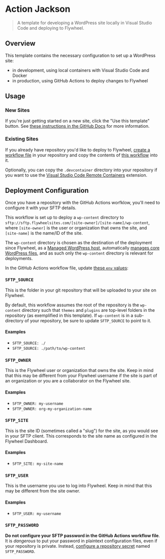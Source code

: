 # Action Jackson

> A template for developing a WordPress site locally in Visual Studio Code and deploying to Flywheel.

## Overview

This template contains the necessary configuration to set up a WordPress site:

- in development, using local containers with Visual Studio Code and Docker
- in production, using GitHub Actions to deploy changes to Flywheel

## Usage

### New Sites

If you're just getting started on a new site, click the "Use this template" button. See [these instructions in the GitHub Docs][use-template] for more information.

### Existing Sites

If you already have repository you'd like to deploy to Flywheel, [create a workflow file][creating-a-workflow] in your repository and copy the contents of [this workflow][main.yml] into it.

Optionally, you can copy the `.devcontainer` directory into your repository if you want to use the [Visual Studio Code Remote Containers][remote-ext] extension.

## Deployment Configuration

Once you have a repository with the GitHub Actions worfklow, you'll need to configure it with your SFTP details.

This workflow is set up to deploy a `wp-content` directory to `sftp://sftp.flywheelsites.com/[site-owner]/[site-name]/wp-content`, where `[site-owner]` is the user or organization that owns the site, and `[site-name]` is the name/ID of the site.

The `wp-content` directory is chosen as the destination of the deployment since Flywheel, as a [Managed WordPress host][flywheel-managed], automatically [manages core WordPress files][flywheel-security], and as such only the `wp-content` directory is relevant for deployments.

In the GitHub Actions workflow file, update [these `env` values][env-values]:

### `SFTP_SOURCE`

This is the folder in your git repository that will be uploaded to your site on Flywheel.

By default, this workflow assumes the root of the repository is the `wp-content` directory such that `themes` and `plugins` are top-level folders in the repository (as exemplified in this template). If `wp-content` is in a sub-directory of your repository, be sure to update `SFTP_SOURCE` to point to it.

#### Examples

- `SFTP_SOURCE: ./`
- `SFTP_SOURCE: ./path/to/wp-content`

### `SFTP_OWNER`

This is the Flywheel user or organization that owns the site. Keep in mind that this may be different from your Flywheel username if the site is part of an organization or you are a collaborator on the Flywheel site.

#### Examples

- `SFTP_OWNER: my-username`
- `SFTP_OWNER: org-my-organization-name`

### `SFTP_SITE`

This is the site ID (sometimes called a "slug") for the site, as you would see in your SFTP client. This corresponds to the site name as configured in the Flywheel Dashboard.

#### Examples

- `SFTP_SITE: my-site-name`

### `SFTP_USER`

This is the username you use to log into Flywheel. Keep in mind that this may be different from the site owner.

#### Examples

- `SFTP_USER: my-username`

### `SFTP_PASSWORD`

**Do not configure your SFTP password in the GitHub Actions workflow file**. It is *dangerous* to put your password in plaintext configuration files, even if your repository is private. Instead, [configure a repository secret][repo-secret] named `SFTP_PASSWORD`.

[use-template]: https://docs.github.com/en/github/creating-cloning-and-archiving-repositories/creating-a-repository-from-a-template

[main.yml]: https://github.com/jarrodldavis/action-jackson/blob/main/.github/workflows/main.yml

[remote-ext]: https://code.visualstudio.com/docs/remote/containers

[creating-a-workflow]: https://docs.github.com/en/actions/configuring-and-managing-workflows/configuring-a-workflow#creating-a-workflow-file

[flywheel-managed]: https://getflywheel.com/wordpress-support/what-does-managed-wordpress-hosting-mean/

[flywheel-security]: https://getflywheel.com/wordpress-support/how-does-flywheel-keep-my-site-secure/#wp-core-locked

[env-values]: https://github.com/jarrodldavis/action-jackson/blob/50358697f17328631d095d556959e7638c2adcfc/.github/workflows/main.yml#L19-L51

[repo-secret]: https://docs.github.com/en/actions/configuring-and-managing-workflows/creating-and-storing-encrypted-secrets#creating-encrypted-secrets-for-a-repository
